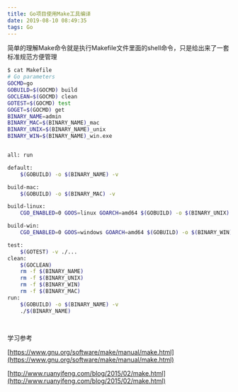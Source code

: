 ```yaml
---
title: Go项目使用Make工具编译
date: 2019-08-10 08:49:35
tags: Go
---
```


简单的理解Make命令就是执行Makefile文件里面的shell命令，只是给出来了一套标准规范方便管理

```bash
$ cat Makefile
# Go parameters
GOCMD=go
GOBUILD=$(GOCMD) build
GOCLEAN=$(GOCMD) clean
GOTEST=$(GOCMD) test
GOGET=$(GOCMD) get
BINARY_NAME=admin
BINARY_MAC=$(BINARY_NAME)_mac
BINARY_UNIX=$(BINARY_NAME)_unix
BINARY_WIN=$(BINARY_NAME)_win.exe


all: run

default:
	$(GOBUILD) -o $(BINARY_NAME) -v

build-mac:
	$(GOBUILD) -o $(BINARY_MAC) -v

build-linux:
	CGO_ENABLED=0 GOOS=linux GOARCH=amd64 $(GOBUILD) -o $(BINARY_UNIX) -v

build-win:
	CGO_ENABLED=0 GOOS=windows GOARCH=amd64 $(GOBUILD) -o $(BINARY_WIN) -v

test:
	$(GOTEST) -v ./...
clean:
	$(GOCLEAN)
	rm -f $(BINARY_NAME)
	rm -f $(BINARY_UNIX)
	rm -f $(BINARY_WIN)
	rm -f $(BINARY_MAC)
run:
	$(GOBUILD) -o $(BINARY_NAME) -v 
	./$(BINARY_NAME)




```





学习参考

[https://www.gnu.org/software/make/manual/make.html](https://www.gnu.org/software/make/manual/make.html)

[http://www.ruanyifeng.com/blog/2015/02/make.html](http://www.ruanyifeng.com/blog/2015/02/make.html)
